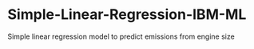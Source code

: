 # Simple-Linear-Regression-IBM-ML
Simple linear regression model to predict emissions from engine size
